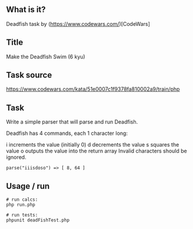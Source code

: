 ## What is it?

Deadfish task by (https://www.codewars.com/)[CodeWars]

## Title
Make the Deadfish Swim (6 kyu)

## Task source
https://www.codewars.com/kata/51e0007c1f9378fa810002a9/train/php

## Task

Write a simple parser that will parse and run Deadfish.

Deadfish has 4 commands, each 1 character long:

i increments the value (initially 0)
d decrements the value
s squares the value
o outputs the value into the return array
Invalid characters should be ignored.

```
parse("iiisdoso") => [ 8, 64 ]
```

## Usage / run
```
# run calcs:
php run.php

# run tests:
phpunit deadFishTest.php
```
